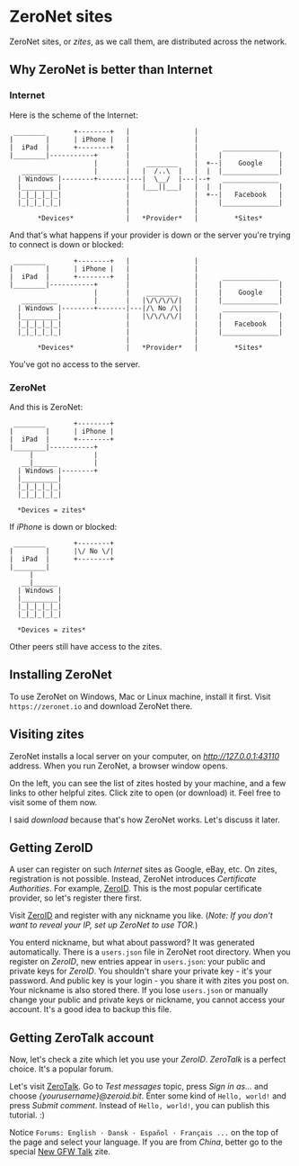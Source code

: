# ZeroNet sites

ZeroNet sites, or *zites*, as we call them, are distributed across the network.


## Why ZeroNet is better than Internet

### Internet

Here is the scheme of the Internet:

     ________       +--------+   |                |
    |        |      | iPhone |   |                |
    |  iPad  |      +--------+   |                |      ______________
    |________|-----------+       |                |     |              |
                         |       |    ________    |  +--|    Google    |
       _________         |       |   |  /..\  |   |  |  |______________|
      | Windows |--------+-------|---|  \__/  |---|--+   ______________
      |_________|                |   |___||___|   |  |  |              |
      |_|_|_|_|_|                |                |  +--|   Facebook   |
      |_|_|_|_|_|                |                |     |______________|
                                 |                |
           *Devices*             |   *Provider*   |         *Sites*

And that's what happens if your provider is down or the server you're trying to connect is down or blocked:

     ________       +--------+   |                |
    |        |      | iPhone |   |                |
    |  iPad  |      +--------+   |                |      ______________
    |________|-----------+       |                |     |              |
                         |       |    ________    |     |    Google    |
       _________         |       |   |\/\/\/\/|   |     |______________|
      | Windows |--------+-------|---|/\ No /\|   |      ______________
      |_________|                |   |\/\/\/\/|   |     |              |
      |_|_|_|_|_|                |                |     |   Facebook   |
      |_|_|_|_|_|                |                |     |______________|
                                 |                |
           *Devices*             |   *Provider*   |         *Sites*

You've got no access to the server.


### ZeroNet

And this is ZeroNet:

     ________       +--------+
    |        |      | iPhone |
    |  iPad  |      +--------+
    |________|-----------+    
         |               |    
       __|______         |    
      | Windows |--------+    
      |_________|             
      |_|_|_|_|_|             
      |_|_|_|_|_|             
                              
      *Devices = zites*          

If *iPhone* is down or blocked:

     ________       +--------+
    |        |      |\/ No \/|
    |  iPad  |      +--------+
    |________|                
         |                    
       __|______              
      | Windows |             
      |_________|             
      |_|_|_|_|_|             
      |_|_|_|_|_|             
                              
      *Devices = zites*          

Other peers still have access to the zites.


## Installing ZeroNet

To use ZeroNet on Windows, Mac or Linux machine, install it first. Visit `https://zeronet.io` and download ZeroNet there.


## Visiting zites

ZeroNet installs a local server on your computer, on *http://127.0.0.1:43110* address. When you run ZeroNet, a browser window opens.

On the left, you can see the list of zites hosted by your machine, and a few links to other helpful zites. Click zite to open (or download) it. Feel free to visit some of them now.

I said *download* because that's how ZeroNet works. Let's discuss it later.


## Getting ZeroID

A user can register on such *Internet* sites as Google, eBay, etc. On zites, registration is not possible. Instead, ZeroNet introduces *Certificate Authorities*. For example, [ZeroID](http://127.0.0.1:43110/1iD5ZQJMNXu43w1qLB8sfdHVKppVMduGz/). This is the most popular certificate provider, so let's register there first.

Visit [ZeroID](http://127.0.0.1:43110/1iD5ZQJMNXu43w1qLB8sfdHVKppVMduGz/) and register with any nickname you like. (*Note: If you don't want to reveal your IP, set up ZeroNet to use TOR.*)

You enterd nickname, but what about password? It was generated automatically. There is a `users.json` file in ZeroNet root directory. When you register on *ZeroID*, new entries appear in `users.json`: your public and private keys for *ZeroID*. You shouldn't share your private key - it's your password. And public key is your login - you share it with zites you post on. Your nickname is also stored there. If you lose `users.json` or manually change your public and private keys or nickname, you cannot access your account. It's a good idea to backup this file.


## Getting ZeroTalk account

Now, let's check a zite which let you use your *ZeroID*. *ZeroTalk* is a perfect choice. It's a popular forum.

Let's visit [ZeroTalk](http://127.0.0.1:43110/1TaLkFrMwvbNsooF4ioKAY9EuxTBTjipT/). Go to *Test messages* topic, press *Sign in as...* and choose *{yourusername}@zeroid.bit*. Enter some kind of `Hello, world!` and press *Submit comment*. Instead of `Hello, world!`, you can publish this tutorial. :) 

Notice `Forums: English · Dansk · Español · Français ...` on the top of the page and select your language. If you are from *China*, better go to the special [New GFW Talk](http://127.0.0.1:43110/19BPUZYAdCMxExKHoVSG3cG95wfUfFTEC9/) zite.
